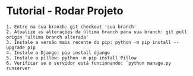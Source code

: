 # Tutorial - Rodar Projeto

    1. Entre na sua branch: git checkout 'sua branch'
    2. Atualize as alterações da última branch para sua branch: git pull origin 'ultima branch alterada'
    3. Instale a versão mais recente do pip: python -m pip install --upgrade pip
    4. Instale o Django: pip install django
    5. Instale o pillow: python -m pip install Pillow
    6. Verificar se o servidor está funcionando: `python manage.py runserver

